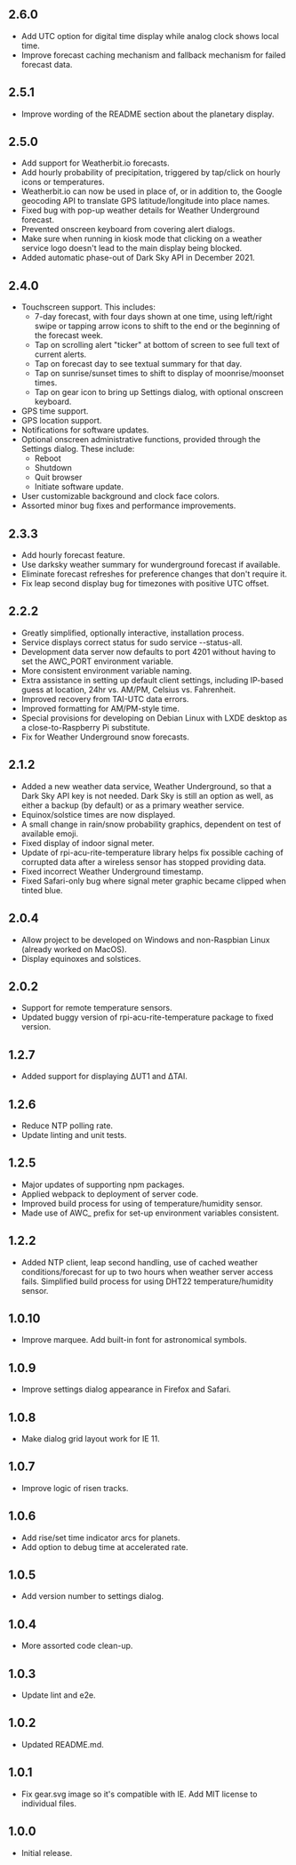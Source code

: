 ## 2.6.0

* Add UTC option for digital time display while analog clock shows local time.
* Improve forecast caching mechanism and fallback mechanism for failed forecast data.

## 2.5.1

* Improve wording of the README section about the planetary display.

## 2.5.0

* Add support for Weatherbit.io forecasts.
* Add hourly probability of precipitation, triggered by tap/click on hourly icons or temperatures.
* Weatherbit.io can now be used in place of, or in addition to, the Google geocoding API to translate GPS latitude/longitude into place names.
* Fixed bug with pop-up weather details for Weather Underground forecast.
* Prevented onscreen keyboard from covering alert dialogs.
* Make sure when running in kiosk mode that clicking on a weather service logo doesn't lead to the main display being blocked.
* Added automatic phase-out of Dark Sky API in December 2021.

## 2.4.0

* Touchscreen support. This includes:
  * 7-day forecast, with four days shown at one time, using left/right swipe or tapping arrow icons to shift to the end or the beginning of the forecast week.
  * Tap on scrolling alert "ticker" at bottom of screen to see full text of current alerts.
  * Tap on forecast day to see textual summary for that day.
  * Tap on sunrise/sunset times to shift to display of moonrise/moonset times.
  * Tap on gear icon to bring up Settings dialog, with optional onscreen keyboard.
* GPS time support.
* GPS location support.
* Notifications for software updates.
* Optional onscreen administrative functions, provided through the Settings dialog. These include:
  * Reboot
  * Shutdown
  * Quit browser
  * Initiate software update.
* User customizable background and clock face colors.  
* Assorted minor bug fixes and performance improvements.

## 2.3.3

* Add hourly forecast feature.
* Use darksky weather summary for wunderground forecast if available.
* Eliminate forecast refreshes for preference changes that don't require it.
* Fix leap second display bug for timezones with positive UTC offset.

## 2.2.2

* Greatly simplified, optionally interactive, installation process.
* Service displays correct status for sudo service --status-all.
* Development data server now defaults to port 4201 without having to set the AWC_PORT environment variable.
* More consistent environment variable naming.
* Extra assistance in setting up default client settings, including IP-based guess at location, 24hr vs. AM/PM, Celsius vs. Fahrenheit.
* Improved recovery from TAI-UTC data errors.
* Improved formatting for AM/PM-style time.
* Special provisions for developing on Debian Linux with LXDE desktop as a close-to-Raspberry Pi substitute.
* Fix for Weather Underground snow forecasts.

## 2.1.2

* Added a new weather data service, Weather Underground, so that a Dark Sky API key is not needed. Dark Sky is still an option as well, as either a backup (by default) or as a primary weather service.
* Equinox/solstice times are now displayed.
* A small change in rain/snow probability graphics, dependent on test of available emoji.
* Fixed display of indoor signal meter.
* Update of rpi-acu-rite-temperature library helps fix possible caching of corrupted data after a wireless sensor has stopped providing data.
* Fixed incorrect Weather Underground timestamp.
* Fixed Safari-only bug where signal meter graphic became clipped when tinted blue.

## 2.0.4

* Allow project to be developed on Windows and non-Raspbian Linux (already worked on MacOS).
* Display equinoxes and solstices.

## 2.0.2

* Support for remote temperature sensors.
* Updated buggy version of rpi-acu-rite-temperature package to fixed version.

## 1.2.7

* Added support for displaying ΔUT1 and ΔTAI.

## 1.2.6

* Reduce NTP polling rate.
* Update linting and unit tests.

## 1.2.5

* Major updates of supporting npm packages.
* Applied webpack to deployment of server code.
* Improved build process for using of temperature/humidity sensor.
* Made use of AWC_ prefix for set-up environment variables consistent.

## 1.2.2

* Added NTP client, leap second handling, use of cached weather conditions/forecast for up to two hours when weather server access fails. Simplified build process for using DHT22 temperature/humidity sensor.

## 1.0.10

* Improve marquee. Add built-in font for astronomical symbols.

## 1.0.9

* Improve settings dialog appearance in Firefox and Safari.

## 1.0.8

* Make dialog grid layout work for IE 11.

## 1.0.7

* Improve logic of risen tracks.

## 1.0.6

* Add rise/set time indicator arcs for planets.
* Add option to debug time at accelerated rate.

## 1.0.5

* Add version number to settings dialog.

## 1.0.4

* More assorted code clean-up.

## 1.0.3

* Update lint and e2e.

## 1.0.2

* Updated README.md.

## 1.0.1

* Fix gear.svg image so it's compatible with IE. Add MIT license to individual files.

## 1.0.0

* Initial release.
